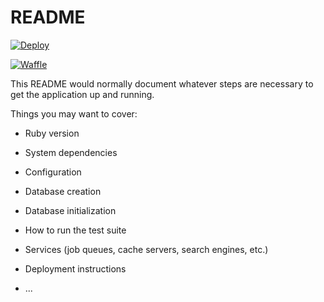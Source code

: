 # README

[![Deploy](https://www.herokucdn.com/deploy/button.svg)](https://heroku.com/deploy)

[![Waffle](https://img.shields.io/badge/Waffle-decidim--vilanova-blue.svg?colorB=78bdf2)](https://waffle.io/MarsBased/decidim-vilanova)

This README would normally document whatever steps are necessary to get the
application up and running.

Things you may want to cover:

* Ruby version

* System dependencies

* Configuration

* Database creation

* Database initialization

* How to run the test suite

* Services (job queues, cache servers, search engines, etc.)

* Deployment instructions

* ...

